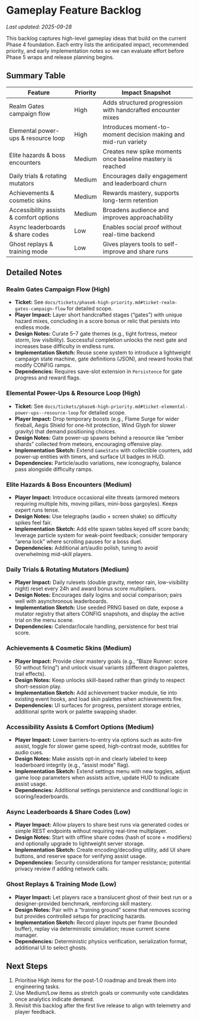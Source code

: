 # Gameplay Feature Backlog

_Last updated: 2025-09-28_

This backlog captures high-level gameplay ideas that build on the current Phase 4 foundation. Each entry lists the anticipated impact, recommended priority, and early implementation notes so we can evaluate effort before Phase 5 wraps and release planning begins.

## Summary Table
| Feature | Priority | Impact Snapshot |
| --- | --- | --- |
| Realm Gates campaign flow | High | Adds structured progression with handcrafted encounter mixes |
| Elemental power-ups & resource loop | High | Introduces moment-to-moment decision making and mid-run variety |
| Elite hazards & boss encounters | Medium | Creates new spike moments once baseline mastery is reached |
| Daily trials & rotating mutators | Medium | Encourages daily engagement and leaderboard churn |
| Achievements & cosmetic skins | Medium | Rewards mastery, supports long-term retention |
| Accessibility assists & comfort options | Medium | Broadens audience and improves approachability |
| Async leaderboards & share codes | Low | Enables social proof without real-time backend |
| Ghost replays & training mode | Low | Gives players tools to self-improve and share runs |

## Detailed Notes
### Realm Gates Campaign Flow (High)
- **Ticket:** See `docs/tickets/phase6-high-priority.md#ticket-realm-gates-campaign-flow` for detailed scope.
- **Player Impact:** Layer short handcrafted stages (“gates”) with unique hazard mixes, concluding in a score bonus or relic that persists into endless mode.
- **Design Notes:** Curate 5–7 gate themes (e.g., tight fortress, meteor storm, low visibility). Successful completion unlocks the next gate and increases base difficulty in endless runs.
- **Implementation Sketch:** Reuse scene system to introduce a lightweight campaign state machine, gate definitions (JSON), and reward hooks that modify CONFIG ramps.
- **Dependencies:** Requires save-slot extension in `Persistence` for gate progress and reward flags.

### Elemental Power-Ups & Resource Loop (High)
- **Ticket:** See `docs/tickets/phase6-high-priority.md#ticket-elemental-power-ups--resource-loop` for detailed scope.
- **Player Impact:** Drop temporary boosts (e.g., Flame Surge for wider fireball, Aegis Shield for one-hit protection, Wind Glyph for slower gravity) that demand positioning choices.
- **Design Notes:** Gate power-up spawns behind a resource like “ember shards” collected from meteors, encouraging offensive play.
- **Implementation Sketch:** Extend `GameState` with collectible counters, add power-up entities with timers, and surface UI badges in HUD.
- **Dependencies:** Particle/audio variations, new iconography, balance pass alongside difficulty ramps.

### Elite Hazards & Boss Encounters (Medium)
- **Player Impact:** Introduce occasional elite threats (armored meteors requiring multiple hits, moving pillars, mini-boss gargoyles). Keeps expert runs tense.
- **Design Notes:** Use telegraphs (audio + screen shake) so difficulty spikes feel fair.
- **Implementation Sketch:** Add elite spawn tables keyed off score bands; leverage particle system for weak-point feedback; consider temporary “arena lock” where scrolling pauses for a boss duel.
- **Dependencies:** Additional art/audio polish, tuning to avoid overwhelming mid-skill players.

### Daily Trials & Rotating Mutators (Medium)
- **Player Impact:** Daily rulesets (double gravity, meteor rain, low-visibility night) reset every 24h and award bonus score multipliers.
- **Design Notes:** Encourages daily logins and social comparison; pairs well with asynchronous leaderboards.
- **Implementation Sketch:** Use seeded PRNG based on date, expose a mutator registry that alters CONFIG snapshots, and display the active trial on the menu scene.
- **Dependencies:** Calendar/locale handling, persistence for best trial score.

### Achievements & Cosmetic Skins (Medium)
- **Player Impact:** Provide clear mastery goals (e.g., “Blaze Runner: score 50 without firing”) and unlock visual variants (different dragon palettes, trail effects).
- **Design Notes:** Keep unlocks skill-based rather than grindy to respect short-session play.
- **Implementation Sketch:** Add achievement tracker module, tie into existing event hooks, and load skin palettes when achievements fire.
- **Dependencies:** UI surfaces for progress, persistent storage entries, additional sprite work or palette swapping shader.

### Accessibility Assists & Comfort Options (Medium)
- **Player Impact:** Lower barriers-to-entry via options such as auto-fire assist, toggle for slower game speed, high-contrast mode, subtitles for audio cues.
- **Design Notes:** Make assists opt-in and clearly labeled to keep leaderboard integrity (e.g., “assist mode” flag).
- **Implementation Sketch:** Extend settings menu with new toggles, adjust game loop parameters when assists active, update HUD to indicate assist usage.
- **Dependencies:** Additional settings persistence and conditional logic in scoring/leaderboards.

### Async Leaderboards & Share Codes (Low)
- **Player Impact:** Allow players to share best runs via generated codes or simple REST endpoints without requiring real-time multiplayer.
- **Design Notes:** Start with offline share codes (hash of score + modifiers) and optionally upgrade to lightweight server storage.
- **Implementation Sketch:** Create encoding/decoding utility, add UI share buttons, and reserve space for verifying assist usage.
- **Dependencies:** Security considerations for tamper resistance; potential privacy review if adding network calls.

### Ghost Replays & Training Mode (Low)
- **Player Impact:** Let players race a translucent ghost of their best run or a designer-provided benchmark, reinforcing skill mastery.
- **Design Notes:** Pair with a “training ground” scene that removes scoring but provides controlled setups for practicing hazards.
- **Implementation Sketch:** Record player inputs per frame (bounded buffer), replay via deterministic simulation; reuse current scene manager.
- **Dependencies:** Deterministic physics verification, serialization format, additional UI to select ghosts.

## Next Steps
1. Prioritise High items for the post-1.0 roadmap and break them into engineering tasks.
2. Use Medium/Low items as stretch goals or community vote candidates once analytics indicate demand.
3. Revisit this backlog after the first live release to align with telemetry and player feedback.
